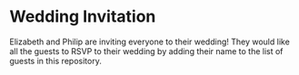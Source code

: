 # Wedding Invitation
Elizabeth and Philip are inviting everyone to their wedding! They would like all the guests to RSVP to their wedding by adding their name to the list of guests in this repository.
